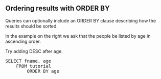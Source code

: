 ## Ordering results with ORDER BY

Queries can optionally include an ORDER BY clause describing how the
results should be sorted.

In the example on the right we ask that the people be listed by age in
ascending order.

Try adding DESC after age.

<pre id="example">
SELECT fname, age 
    FROM tutorial 
        ORDER BY age
</pre>
